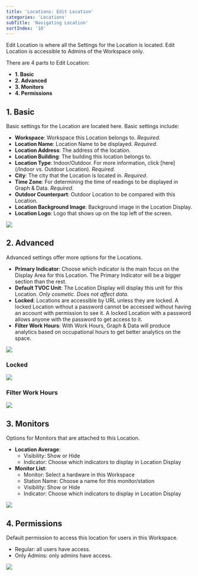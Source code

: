 ```yaml
---
title: 'Locations: Edit Location'
categories: 'Locations'
subTitle: 'Navigating Location'
sortIndex: '10'
---
```

Edit Location is where all the Settings for the Location is located. Edit Location is accessible to Admins of the Workspace  only.

There are 4 parts to Edit Location:

- **1. Basic**
- **2. Advanced**
- **3. Monitors**
- **4. Permissions**

## 1. Basic

Basic settings for the Location are located here. Basic settings include:

- **Workspace**: Workspace this Location belongs to. *Required*.
- **Location Name**: Location Name to be displayed. *Required*.
- **Location Address**: The address of the location.
- **Location Building**: The building this location belongs to.
- **Location Type**: Indoor/Outdoor. For more information, click [here](/Indoor vs. Outdoor Location). *Required*.
- **City**: The city that the Location is located in. *Required*.
- **Time Zone**: For determining the time of readings to be displayed in Graph & Data. *Required*.
- **Outdoor Counterpart**: Outdoor Location to be compared with this Location.
- **Location Background Image**: Background image in the Location Display.
- **Location Logo**: Logo that shows up on the top left of the screen.

![](https://cloud.githubusercontent.com/assets/3292593/25652825/9cad079c-301c-11e7-86ab-089fb2709c60.png)

## 2. Advanced

Advanced settings offer more options for the Locations.

- **Primary Indicator**: Choose which indicator is the main focus on the Display Area for this Location. The Primary Indicator will be a bigger section than the rest.
- **Default TVOC Unit**: The Location Display will display this unit for this Location. *Only cosmetic. Does not affect data.*
- **Locked**: Locations are accessible by URL unless they are locked. A locked Location without a password cannot be accessed without having an account with permission to see it. A locked Location with a password allows anyone with the password to get access to it.
- **Filter Work Hours**: With Work Hours, Graph & Data will produce analytics based on occupational hours to get better analytics on the space.

![](https://cloud.githubusercontent.com/assets/3292593/25652826/9cdcb942-301c-11e7-9476-2a6296ac536f.png)

### Locked
![](https://cloud.githubusercontent.com/assets/3292593/25652877/e6a2d462-301c-11e7-8dd9-769f9949ae15.png)

### Filter Work Hours
![](https://cloud.githubusercontent.com/assets/3292593/25652879/e6d3a2b8-301c-11e7-8f7e-390308c47804.png)

## 3. Monitors

Options for Monitors that are attached to this Location.

- **Location Average**:
  - Visibility: Show or Hide
  - Indicator: Choose which indicators to display in Location Display
- **Monitor List**:
  - Monitor: Select a hardware in this Workspace
  - Station Name: Choose a name for this monitor/station
  - Visibility: Show or Hide
  - Indicator: Choose which indicators to display in Location Display

![](https://cloud.githubusercontent.com/assets/3292593/25652827/9cff0164-301c-11e7-8c0b-270964b731ca.png)

## 4. Permissions

Default permission to access this location for users in this Workspace.

- Regular: all users have access.
- Only Admins: only admins have access.

![](https://cloud.githubusercontent.com/assets/3292593/25652828/9cff5a7e-301c-11e7-8257-b074fce2aca1.png)
